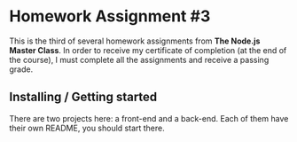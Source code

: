 # Homework Assignment #3

This is the third of several homework assignments from **The Node.js Master Class**. In order to receive my certificate of completion (at the end of the course), I must complete all the assignments and receive a passing grade.

## Installing / Getting started

There are two projects here: a front-end and a back-end. Each of them have their own README, you should start there.
